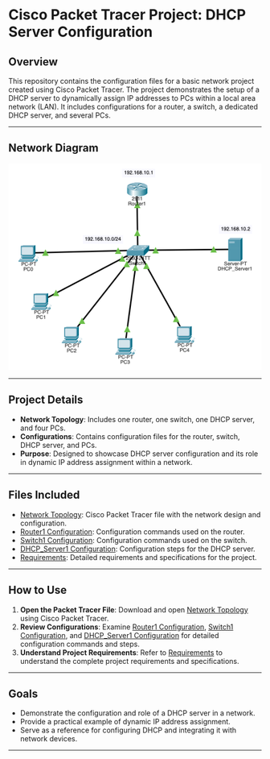 # Cisco Packet Tracer Project: DHCP Server Configuration

## **Overview**

This repository contains the configuration files for a basic network project created using Cisco Packet Tracer. The project demonstrates the setup of a DHCP server to dynamically assign IP addresses to PCs within a local area network (LAN). It includes configurations for a router, a switch, a dedicated DHCP server, and several PCs.

---

## Network Diagram

![Network Diagram](diagrams/network_diagram.png)

---

## **Project Details**

- **Network Topology**: Includes one router, one switch, one DHCP server, and four PCs.
- **Configurations**: Contains configuration files for the router, switch, DHCP server, and PCs.
- **Purpose**: Designed to showcase DHCP server configuration and its role in dynamic IP address assignment within a network.

---

## **Files Included**

- [Network Topology](network_topology.pkt): Cisco Packet Tracer file with the network design and configuration.
- [Router1 Configuration](configs/router1_config.md): Configuration commands used on the router.
- [Switch1 Configuration](configs/switch1_config.md): Configuration commands used on the switch.
- [DHCP_Server1 Configuration](configs/dhcp_server1_config.md): Configuration steps for the DHCP server.
- [Requirements](requirements.md): Detailed requirements and specifications for the project.

---

## **How to Use**

1. **Open the Packet Tracer File**: Download and open [Network Topology](network_topology.pkt) using Cisco Packet Tracer.
2. **Review Configurations**: Examine [Router1 Configuration](configs/router1_config.md), [Switch1 Configuration](configs/switch1_config.md), and [DHCP_Server1 Configuration](configs/dhcp_server1_config.md) for detailed configuration commands and steps.
3. **Understand Project Requirements**: Refer to [Requirements](requirements.md) to understand the complete project requirements and specifications.

---

## **Goals**

- Demonstrate the configuration and role of a DHCP server in a network.
- Provide a practical example of dynamic IP address assignment.
- Serve as a reference for configuring DHCP and integrating it with network devices.

---

